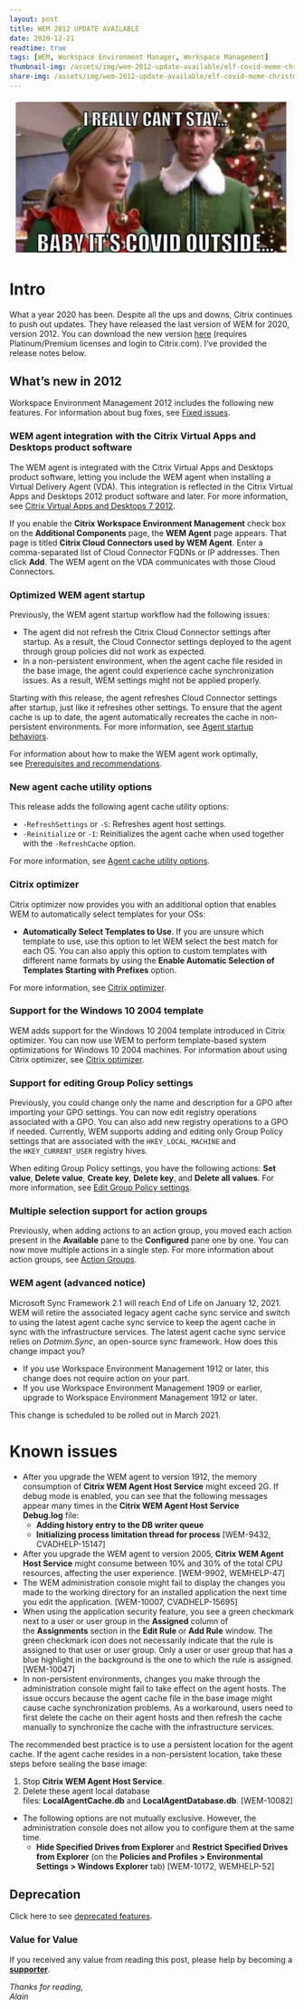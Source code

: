 ```yaml
---
layout: post
title: WEM 2012 UPDATE AVAILABLE
date: 2020-12-21
readtime: true
tags: [WEM, Workspace Environment Manager, Workspace Management]
thumbnail-img: /assets/img/wem-2012-update-available/elf-covid-meme-christmas-2020.jpg
share-img: /assets/img/wem-2012-update-available/elf-covid-meme-christmas-2020.jpg
---
```

![It's COVID Outside](/assets/img/wem-2012-update-available/elf-covid-meme-christmas-2020.jpg)

<!-- wp:heading {"level":1} -->
<h1>Intro</h1>
<!-- /wp:heading -->

<!-- wp:paragraph -->
<p>What a year 2020 has been. Despite all the ups and downs, Citrix continues to push out updates. They have released the last version of WEM for 2020, version 2012. You can download the new version <a rel="noreferrer noopener" href="https://www.citrix.com/downloads/citrix-virtual-apps-and-desktops/components/workspace-environment-management-2012.html" target="_blank">here</a> (requires Platinum/Premium licenses and login to Citrix.com). I’ve provided the release notes below. </p>
<!-- /wp:paragraph -->

<!-- wp:heading -->
<h2 id="whats-new-in-2012">What’s new in 2012<a href="void(0)"></a></h2>
<!-- /wp:heading -->

<!-- wp:paragraph -->
<p>Workspace Environment Management 2012 includes the following new features. For information about bug fixes, see&nbsp;<a href="https://docs.citrix.com/en-us/workspace-environment-management/current-release/fixed-issues.html">Fixed issues</a>.</p>
<!-- /wp:paragraph -->

<!-- wp:heading {"level":3} -->
<h3 id="wem-agent-integration-with-the-citrix-virtual-apps-and-desktops-product-software">WEM agent integration with the Citrix Virtual Apps and Desktops product software</h3>
<!-- /wp:heading -->

<!-- wp:paragraph -->
<p>The WEM agent is integrated with the Citrix Virtual Apps and Desktops product software, letting you include the WEM agent when installing a Virtual Delivery Agent (VDA). This integration is reflected in the Citrix Virtual Apps and Desktops 2012 product software and later. For more information, see&nbsp;<a href="https://docs.citrix.com/en-us/citrix-virtual-apps-desktops/whats-new.html#citrix-virtual-apps-and-desktops-7-2012">Citrix Virtual Apps and Desktops 7 2012</a>.</p>
<!-- /wp:paragraph -->

<!-- wp:paragraph -->
<p>If you enable the&nbsp;<strong>Citrix Workspace Environment Management</strong>&nbsp;check box on the&nbsp;<strong>Additional Components</strong>&nbsp;page, the&nbsp;<strong>WEM Agent</strong>&nbsp;page appears. That page is titled&nbsp;<strong>Citrix Cloud Connectors used by WEM Agent</strong>. Enter a comma-separated list of Cloud Connector FQDNs or IP addresses. Then click&nbsp;<strong>Add</strong>. The WEM agent on the VDA communicates with those Cloud Connectors.</p>
<!-- /wp:paragraph -->

<!-- wp:heading {"level":3} -->
<h3 id="optimized-wem-agent-startup">Optimized WEM agent startup</h3>
<!-- /wp:heading -->

<!-- wp:paragraph -->
<p>Previously, the WEM agent startup workflow had the following issues:</p>
<!-- /wp:paragraph -->

<!-- wp:list -->
<ul><li>The agent did not refresh the Citrix Cloud Connector settings after startup. As a result, the Cloud Connector settings deployed to the agent through group policies did not work as expected.</li><li>In a non-persistent environment, when the agent cache file resided in the base image, the agent could experience cache synchronization issues. As a result, WEM settings might not be applied properly.</li></ul>
<!-- /wp:list -->

<!-- wp:paragraph -->
<p>Starting with this release, the agent refreshes Cloud Connector settings after startup, just like it refreshes other settings. To ensure that the agent cache is up to date, the agent automatically recreates the cache in non-persistent environments. For more information, see&nbsp;<a href="https://docs.citrix.com/en-us/workspace-environment-management/current-release/install-and-configure/agent-host.html#agent-startup-behaviors">Agent startup behaviors</a>.</p>
<!-- /wp:paragraph -->

<!-- wp:paragraph -->
<p>For information about how to make the WEM agent work optimally, see&nbsp;<a href="https://docs.citrix.com/en-us/workspace-environment-management/current-release/install-and-configure/agent-host.html#prerequisites-and-recommendations">Prerequisites and recommendations</a>.</p>
<!-- /wp:paragraph -->

<!-- wp:heading {"level":3} -->
<h3 id="new-agent-cache-utility-options">New agent cache utility options</h3>
<!-- /wp:heading -->

<!-- wp:paragraph -->
<p>This release adds the following agent cache utility options:</p>
<!-- /wp:paragraph -->

<!-- wp:list -->
<ul><li><code>-RefreshSettings</code>&nbsp;or&nbsp;<code>-S</code>: Refreshes agent host settings.</li><li><code>-Reinitialize</code>&nbsp;or&nbsp;<code>-I</code>: Reinitializes the agent cache when used together with the&nbsp;<code>-RefreshCache</code>&nbsp;option.</li></ul>
<!-- /wp:list -->

<!-- wp:paragraph -->
<p>For more information, see&nbsp;<a href="https://docs.citrix.com/en-us/workspace-environment-management/current-release/install-and-configure/agent-host.html#agent-cache-utility-options">Agent cache utility options</a>.</p>
<!-- /wp:paragraph -->

<!-- wp:heading {"level":3} -->
<h3 id="citrix-optimizer">Citrix optimizer</h3>
<!-- /wp:heading -->

<!-- wp:paragraph -->
<p>Citrix optimizer now provides you with an additional option that enables WEM to automatically select templates for your OSs:</p>
<!-- /wp:paragraph -->

<!-- wp:list -->
<ul><li><strong>Automatically Select Templates to Use</strong>. If you are unsure which template to use, use this option to let WEM select the best match for each OS. You can also apply this option to custom templates with different name formats by using the&nbsp;<strong>Enable Automatic Selection of Templates Starting with Prefixes</strong>&nbsp;option.</li></ul>
<!-- /wp:list -->

<!-- wp:paragraph -->
<p>For more information, see&nbsp;<a href="https://docs.citrix.com/en-us/workspace-environment-management/current-release/user-interface-description/system-optimization/citrix-optimizer.html">Citrix optimizer</a>.</p>
<!-- /wp:paragraph -->

<!-- wp:heading {"level":3} -->
<h3 id="support-for-the-windows-10-2004-template">Support for the Windows 10 2004 template</h3>
<!-- /wp:heading -->

<!-- wp:paragraph -->
<p>WEM adds support for the Windows 10 2004 template introduced in Citrix optimizer. You can now use WEM to perform template-based system optimizations for Windows 10 2004 machines. For information about using Citrix optimizer, see&nbsp;<a href="https://docs.citrix.com/en-us/workspace-environment-management/current-release/user-interface-description/system-optimization/citrix-optimizer.html">Citrix optimizer</a>.</p>
<!-- /wp:paragraph -->

<!-- wp:heading {"level":3} -->
<h3 id="support-for-editing-group-policy-settings">Support for editing Group Policy settings</h3>
<!-- /wp:heading -->

<!-- wp:paragraph -->
<p>Previously, you could change only the name and description for a GPO after importing your GPO settings. You can now edit registry operations associated with a GPO. You can also add new registry operations to a GPO if needed. Currently, WEM supports adding and editing only Group Policy settings that are associated with the&nbsp;<code>HKEY_LOCAL_MACHINE</code>&nbsp;and the&nbsp;<code>HKEY_CURRENT_USER</code>&nbsp;registry hives.</p>
<!-- /wp:paragraph -->

<!-- wp:paragraph -->
<p>When editing Group Policy settings, you have the following actions:&nbsp;<strong>Set value</strong>,&nbsp;<strong>Delete value</strong>,&nbsp;<strong>Create key</strong>,&nbsp;<strong>Delete key</strong>, and&nbsp;<strong>Delete all values</strong>. For more information, see&nbsp;<a href="https://docs.citrix.com/en-us/workspace-environment-management/current-release/user-interface-description/actions/group-policy-settings.html#edit-group-policy-settings">Edit Group Policy settings</a>.</p>
<!-- /wp:paragraph -->

<!-- wp:heading {"level":3} -->
<h3 id="multiple-selection-support-for-action-groups">Multiple selection support for action groups</h3>
<!-- /wp:heading -->

<!-- wp:paragraph -->
<p>Previously, when adding actions to an action group, you moved each action present in the&nbsp;<strong>Available</strong>&nbsp;pane to the&nbsp;<strong>Configured</strong>&nbsp;pane one by one. You can now move multiple actions in a single step. For more information about action groups, see&nbsp;<a href="https://docs.citrix.com/en-us/workspace-environment-management/current-release/user-interface-description/actions/action-groups.html">Action Groups</a>.</p>
<!-- /wp:paragraph -->

<!-- wp:heading {"level":3} -->
<h3 id="wem-agent-advanced-notice">WEM agent (advanced notice)</h3>
<!-- /wp:heading -->

<!-- wp:paragraph -->
<p>Microsoft Sync Framework 2.1 will reach End of Life on January 12, 2021. WEM will retire the associated legacy agent cache sync service and switch to using the latest agent cache sync service to keep the agent cache in sync with the infrastructure services. The latest agent cache sync service relies on&nbsp;<em>Dotmim.Sync</em>, an open-source sync framework. How does this change impact you?</p>
<!-- /wp:paragraph -->

<!-- wp:list -->
<ul><li>If you use Workspace Environment Management 1912 or later, this change does not require action on your part.</li><li>If you use Workspace Environment Management 1909 or earlier, upgrade to Workspace Environment Management 1912 or later.</li></ul>
<!-- /wp:list -->

<!-- wp:paragraph -->
<p>This change is scheduled to be rolled out in March 2021.</p>
<!-- /wp:paragraph -->

<!-- wp:heading {"level":1} -->
<h1>Known issues</h1>
<!-- /wp:heading -->

<!-- wp:list -->
<ul><li>After you upgrade the WEM agent to version 1912, the memory consumption of <strong>Citrix WEM Agent Host Service</strong> might exceed 2G. If debug mode is enabled, you can see that the following messages appear many times in the <strong>Citrix WEM Agent Host Service Debug.log</strong> file:<ul><li><strong>Adding history entry to the DB writer queue</strong></li><li><strong>Initializing process limitation thread for process</strong> [WEM-9432, CVADHELP-15147]</li></ul></li><li>After you upgrade the WEM agent to version 2005, <strong>Citrix WEM Agent Host Service</strong> might consume between 10% and 30% of the total CPU resources, affecting the user experience. [WEM-9902, WEMHELP-47]</li><li>The WEM administration console might fail to display the changes you made to the working directory for an installed application the next time you edit the application. [WEM-10007, CVADHELP-15695]</li><li>When using the application security feature, you see a green checkmark next to a user or user group in the <strong>Assigned</strong> column of the <strong>Assignments</strong> section in the <strong>Edit Rule</strong> or <strong>Add Rule</strong> window. The green checkmark icon does not necessarily indicate that the rule is assigned to that user or user group. Only a user or user group that has a blue highlight in the background is the one to which the rule is assigned. [WEM-10047]</li><li>In non-persistent environments, changes you make through the administration console might fail to take effect on the agent hosts. The issue occurs because the agent cache file in the base image might cause cache synchronization problems. As a workaround, users need to first delete the cache on their agent hosts and then refresh the cache manually to synchronize the cache with the infrastructure services.</li></ul>
<!-- /wp:list -->

<!-- wp:paragraph -->
<p>The recommended best practice is to use a persistent location for the agent cache. If the agent cache resides in a non-persistent location, take these steps before sealing the base image:</p>
<!-- /wp:paragraph -->

<!-- wp:list {"ordered":true} -->
<ol><li>Stop <strong>Citrix WEM Agent Host Service</strong>.</li><li>Delete these agent local database files: <strong>LocalAgentCache.db</strong> and <strong>LocalAgentDatabase.db</strong>. [WEM-10082]</li></ol>
<!-- /wp:list -->

<!-- wp:list -->
<ul><li>The following options are not mutually exclusive. However, the administration console does not allow you to configure them at the same time.<ul><li><strong>Hide Specified Drives from Explorer</strong> and <strong>Restrict Specified Drives from Explorer</strong> (on the <strong>Policies and Profiles &gt; Environmental Settings &gt; Windows Explorer</strong> tab) [WEM-10172, WEMHELP-52]</li></ul></li></ul>
<!-- /wp:list -->

<!-- wp:heading -->
<h2>Deprecation</h2>
<!-- /wp:heading -->

<!-- wp:paragraph {"fontSize":"normal"} -->
<p class="has-normal-font-size">Click here to see <a href="https://docs.citrix.com/en-us/workspace-environment-management/current-release/deprecation.html">deprecated features</a>.</p>
<!-- /wp:paragraph -->

### Value for Value
If you received any value from reading this post, please help by becoming a [**supporter**](https://www.paypal.com/donate?hosted_button_id=73HNLGA2SGLLU).

<!-- wp:paragraph -->
<p><em>Thanks for reading,<br />
Alain</em></p>
<!-- /wp:paragraph -->
